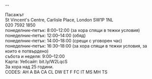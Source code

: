 
--

Пасажът  
St Vincent's Centre, Carlisle Place, London SW1P 1NL  
020 7592 1850  
понеделник–петък: 8:00–12:00 (за хора спящи в тежки условия)  
понеделник–петък: 12:00–14:00 (обяд)  
понеделник–петък: 14:00–18:00 (срещи с уговорен час)  
понеделник–петък: 16:30–18:00 (за хора спящи в тежки условия, за които е потвърдено)  
събота и неделя: 9:00–12:00  
Карта: Уебсайт: bit.ly/W2LqcS  
За хора над 25 години.  
CODES: AH A BA CA CL DW ET F FC IT MS MH TS  
  
